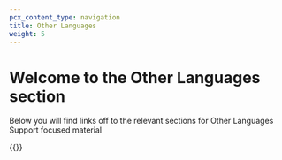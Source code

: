 ```yaml
---
pcx_content_type: navigation
title: Other Languages
weight: 5
---
```

 
# Welcome to the Other Languages section
 
Below you will find links off to the relevant sections for Other Languages Support focused material
 
{{<directory-listing>}}
